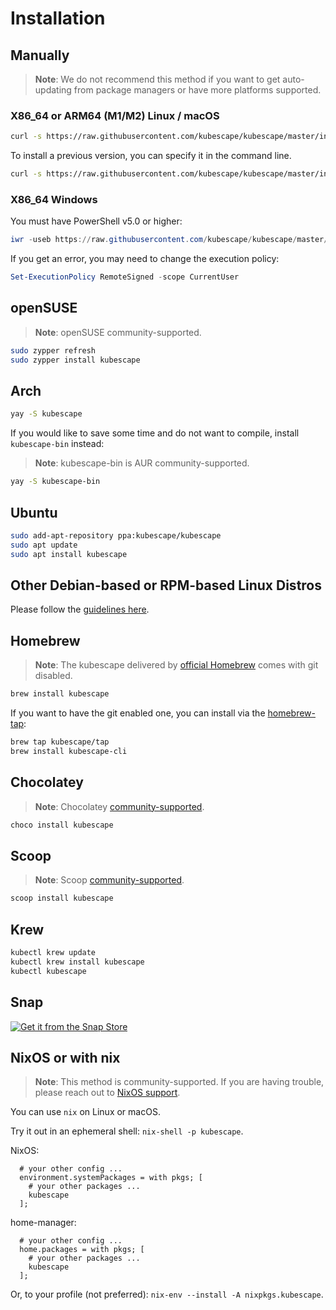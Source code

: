 # Installation
## Manually
> **Note**: We do not recommend this method if you want to get auto-updating from package managers or have more platforms supported.
### X86_64 or ARM64 (M1/M2) Linux / macOS
```bash
curl -s https://raw.githubusercontent.com/kubescape/kubescape/master/install.sh | /bin/bash
```

To install a previous version, you can specify it in the command line.

```bash
curl -s https://raw.githubusercontent.com/kubescape/kubescape/master/install.sh | /bin/bash -s -- -v v2.3.6
```

### X86_64 Windows
You must have PowerShell v5.0 or higher:
```powershell
iwr -useb https://raw.githubusercontent.com/kubescape/kubescape/master/install.ps1 | iex
```

If you get an error, you may need to change the execution policy:
```powershell
Set-ExecutionPolicy RemoteSigned -scope CurrentUser
```

## openSUSE
> **Note**: openSUSE community-supported.

```bash
sudo zypper refresh
sudo zypper install kubescape
```

## Arch
```bash
yay -S kubescape
```
If you would like to save some time and do not want to compile, install `kubescape-bin` instead:
> **Note**: kubescape-bin is AUR community-supported.
```bash
yay -S kubescape-bin
```

## Ubuntu
```bash
sudo add-apt-repository ppa:kubescape/kubescape
sudo apt update
sudo apt install kubescape
```

## Other Debian-based or RPM-based Linux Distros
Please follow the [guidelines here](https://software.opensuse.org/download.html?project=home%3Akubescape&package=kubescape).

## Homebrew
> **Note**: The kubescape delivered by [official Homebrew](https://formulae.brew.sh/formula/kubescape#default) comes with git disabled.

```bash
brew install kubescape
```

If you want to have the git enabled one, you can install via the [homebrew-tap](https://github.com/kubescape/homebrew-tap):
```bash
brew tap kubescape/tap
brew install kubescape-cli
```

## Chocolatey
> **Note**: Chocolatey [community-supported](https://community.chocolatey.org/packages/kubescape).
```powershell
choco install kubescape
```

## Scoop
> **Note**: Scoop [community-supported](https://scoop.sh/#/apps?q=kubescape&s=0&d=1&o=true&id=1f5ae05eaafe3e7a26505f0889101e0da91ffe91).
```powershell
scoop install kubescape
```

## Krew
```bash
kubectl krew update
kubectl krew install kubescape
kubectl kubescape
```

## Snap
[![Get it from the Snap Store](https://snapcraft.io/static/images/badges/en/snap-store-white.svg)](https://snapcraft.io/kubescape)

## NixOS or with nix
> **Note**: This method is community-supported. If you are having trouble, please reach out to [NixOS support](https://nixos.wiki/wiki/Support).

You can use `nix` on Linux or macOS.

Try it out in an ephemeral shell: `nix-shell -p kubescape`.

NixOS:

```
  # your other config ...
  environment.systemPackages = with pkgs; [
    # your other packages ...
    kubescape
  ];
```

home-manager:

```
  # your other config ...
  home.packages = with pkgs; [
    # your other packages ...
    kubescape
  ];
```

Or, to your profile (not preferred): `nix-env --install -A nixpkgs.kubescape`.
